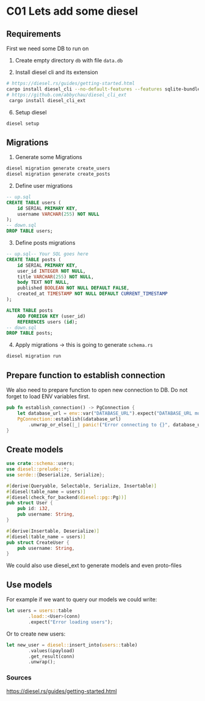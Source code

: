 # C01 Lets add some diesel

## Requirements

First we need some DB to run on
1. Create empty directory `db` with file `data.db`

2. Install diesel cli and its extension

```sh
# https://diesel.rs/guides/getting-started.html
cargo install diesel_cli --no-default-features --features sqlite-bundled
# https://github.com/abbychau/diesel_cli_ext
 cargo install diesel_cli_ext
```

6. Setup diesel
```sh
diesel setup
```

## Migrations

1. Generate some Migrations

```sh
diesel migration generate create_users
diesel migration generate create_posts
```
2. Define user migrations
```sql
-- up.sql
CREATE TABLE users (
    id SERIAL PRIMARY KEY,
    username VARCHAR(255) NOT NULL
);
-- down.sql
DROP TABLE users;
```
3. Define posts migrations
```sql
-- up.sql-- Your SQL goes here
CREATE TABLE posts (
    id SERIAL PRIMARY KEY,
    user_id INTEGER NOT NULL,
    title VARCHAR(255) NOT NULL,
    body TEXT NOT NULL,
    published BOOLEAN NOT NULL DEFAULT FALSE,
    created_at TIMESTAMP NOT NULL DEFAULT CURRENT_TIMESTAMP
);

ALTER TABLE posts
    ADD FOREIGN KEY (user_id)
    REFERENCES users (id);
-- down.sql
DROP TABLE posts;
```
4. Apply migrations -> this is going to generate `schema.rs`
```sh
diesel migration run
```

## Prepare function to establish connection
We also need to prepare function to open new connection to DB. Do not forget to load ENV variables first.
```rs
pub fn establish_connection() -> PgConnection {
    let database_url = env::var("DATABASE_URL").expect("DATABASE_URL must be set");
    PgConnection::establish(&database_url)
        .unwrap_or_else(|_| panic!("Error connecting to {}", database_url))
}
```

## Create models

```rs
use crate::schema::users;
use diesel::prelude::*;
use serde::{Deserialize, Serialize};

#[derive(Queryable, Selectable, Serialize, Insertable)]
#[diesel(table_name = users)]
#[diesel(check_for_backend(diesel::pg::Pg))]
pub struct User {
    pub id: i32,
    pub username: String,
}

#[derive(Insertable, Deserialize)]
#[diesel(table_name = users)]
pub struct CreateUser {
    pub username: String,
}

```
We could also use diesel_ext to generate models and even proto-files

## Use models
For example if we want to query our models we could write:
```rs
let users = users::table
        .load::<User>(conn)
        .expect("Error loading users");
```
Or to create new users:
```rs
let new_user = diesel::insert_into(users::table)
        .values(&payload)
        .get_result(conn)
        .unwrap();
```





### Sources

<https://diesel.rs/guides/getting-started.html>
